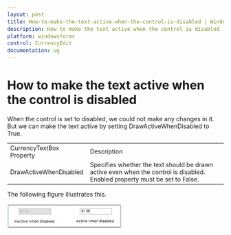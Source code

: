 ```yaml
---
layout: post
title: How-to-make-the-text-active-when-the-control-is-disabled | Windows Forms | Syncfusion
description: How to make the text active when the control is disabled
platform: windowsforms
control: CurrencyEdit
documentation: ug
---
```


# How to make the text active when the control is disabled

When the control is set to disabled, we could not make any changes in it. But we can make the text active by setting DrawActiveWhenDisabled to True.


<table>
<tr>
<td>
CurrencyTextBox Property</td><td>
Description</td></tr>
<tr>
<td>
DrawActiveWhenDisabled</td><td>
Specifies whether the text should be drawn active even when the control is disabled. Enabled property must be set to False.</td></tr>
</table>


The following figure illustrates this.

![](FAQ_images/Overview_img509.png) 



